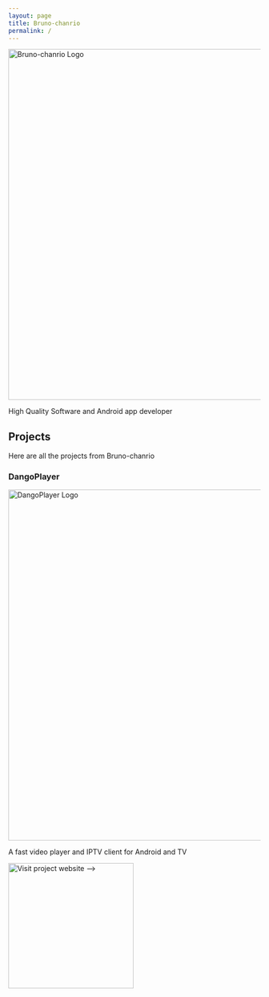 ```yaml
---
layout: page
title: Bruno-chanrio
permalink: /
---
```

<img alt='Bruno-chanrio Logo' width='700' src='https://bruno-chanrio.github.io/assets/img/Bruno-chanrio_FullLogo_Colorful.png'/>

High Quality Software and Android app developer 

## Projects
Here are all the projects from Bruno-chanrio 

### DangoPlayer 
<img alt='DangoPlayer Logo' width='700' src='https://bruno-chanrio.github.io/DangoPlayer/assets/img/DangoPlayerUni_Logo.png'/>

A fast video player and IPTV client for Android and TV

<a href="https://bruno-chanrio.github.io/DangoPlayer"><img alt='Visit project website -->' width='250' src='https://bruno-chanrio.github.io/assets/img/Bruno-chanrio_VisitProjectWebsite_Button.png'/></a>
